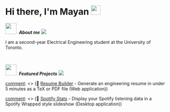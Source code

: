 <h1>Hi there, I'm Mayan <img src="https://media.giphy.com/media/hvRJCLFzcasrR4ia7z/giphy.gif" width="30"></h1>

<img src = "https://github.com/7oSkaaa/7oSkaaa/blob/main/Images/about_me.gif?raw=true" width = 35>&nbsp; ***About me***
<img src="https://user-images.githubusercontent.com/73097560/115834477-dbab4500-a447-11eb-908a-139a6edaec5c.gif">

I am a second-year Electrical Engineering student at the University of Toronto.

<br />

<img src="https://media4.giphy.com/media/v1.Y2lkPTc5MGI3NjExdHhsaHFxaGx0bHhieWNlcTNtbW41dWxybGNreTM5cnVzaW90bmdoeiZlcD12MV9pbnRlcm5hbF9naWZfYnlfaWQmY3Q9cw/WFZvB7VIXBgiz3oDXE/giphy.gif" width ="35">&nbsp; ***Featured Projects***
<img src="https://user-images.githubusercontent.com/73097560/115834477-dbab4500-a447-11eb-908a-139a6edaec5c.gif">

[comment]: <> (📝 [Resume Builder](https://mayan-s.github.io/resume-builder/) - Generate an engineering resume in under 5 minutes as a TeX or PDF file (Web application))

[comment]: <> (🎵 [Spotify Stats](https://github.com/Mayan-S/spotify-stats) - Display your Spotify listening data in a Spotify Wrapped style slideshow (Desktop application))

<!-- 🖨️ [Document Scanner](https://github.com/Mayan-S/document-scanner) - Uses OpenCV and Tesseract OCR to scan documents and extract text -->

[comment]: <> (<br />)

<!-- Github Stats -->
[comment]: <> (<img src="https://media.giphy.com/media/iY8CRBdQXODJSCERIr/giphy.gif" width="35">&nbsp; ***My Stats***)
[comment]: <> (<img src="https://user-images.githubusercontent.com/73097560/115834477-dbab4500-a447-11eb-908a-139a6edaec5c.gif">)

[comment]: <> (<div align="left">)
  [comment]: <> (<img src="https://streak-stats.demolab.com?user=Mayan-S&locale=en&mode=daily&theme=dark&hide_border=false&border_radius=5&order=3" height="220" alt="streak graph"  />)
[comment]: <> (</div>)
